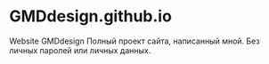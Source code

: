 # GMDdesign.github.io
Website GMDdesign
Полный проект сайта, написанный мной. Без личных паролей или личных данных.
